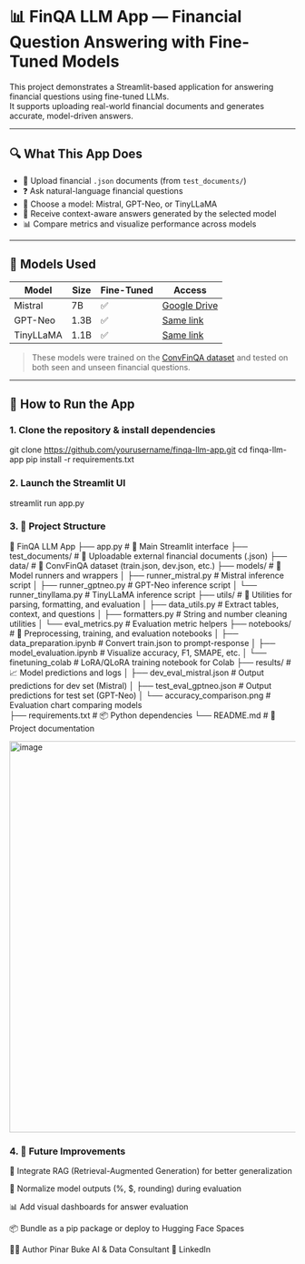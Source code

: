 # 📊 FinQA LLM App — Financial Question Answering with Fine-Tuned Models

This project demonstrates a Streamlit-based application for answering financial questions using fine-tuned LLMs.  
It supports uploading real-world financial documents and generates accurate, model-driven answers.

---

## 🔍 What This App Does

- 📁 Upload financial `.json` documents (from `test_documents/`)
- ❓ Ask natural-language financial questions
- 🤖 Choose a model: Mistral, GPT-Neo, or TinyLLaMA
- 💬 Receive context-aware answers generated by the selected model
- 📊 Compare metrics and visualize performance across models

---

## 🧠 Models Used

| Model      | Size     | Fine-Tuned | Access |
|------------|----------|------------|--------|
| Mistral    | 7B       | ✅         | [Google Drive](https://drive.google.com/drive/folders/1cuxBjfQcvEwZl8PrX4fbsFucH7PJMwri?usp=drive_link) |
| GPT-Neo    | 1.3B     | ✅         | [Same link](https://drive.google.com/drive/folders/1cuxBjfQcvEwZl8PrX4fbsFucH7PJMwri?usp=drive_link) |
| TinyLLaMA  | 1.1B     | ✅         | [Same link](https://drive.google.com/drive/folders/1cuxBjfQcvEwZl8PrX4fbsFucH7PJMwri?usp=drive_link) |

> These models were trained on the [ConvFinQA dataset](https://github.com/huawei-noah/Pretrained-Language-Model/tree/master/ConvFinQA) and tested on both seen and unseen financial questions.

---

## 🚀 How to Run the App

### 1. Clone the repository & install dependencies

git clone https://github.com/yourusername/finqa-llm-app.git
cd finqa-llm-app
pip install -r requirements.txt

### 2. Launch the Streamlit UI

streamlit run app.py

### 3. 📁 Project Structure

📁 FinQA LLM App
├── app.py                         # 🚀 Main Streamlit interface
├── test_documents/               # 📂 Uploadable external financial documents (.json)
├── data/                         # 📂 ConvFinQA dataset (train.json, dev.json, etc.)
├── models/                       # 🧠 Model runners and wrappers
│   ├── runner_mistral.py         # Mistral inference script
│   ├── runner_gptneo.py          # GPT-Neo inference script
│   └── runner_tinyllama.py       # TinyLLaMA inference script
├── utils/                        # 🔧 Utilities for parsing, formatting, and evaluation
│   ├── data_utils.py             # Extract tables, context, and questions
│   ├── formatters.py             # String and number cleaning utilities
│   └── eval_metrics.py           # Evaluation metric helpers
├── notebooks/                    # 📓 Preprocessing, training, and evaluation notebooks
│   ├── data_preparation.ipynb    # Convert train.json to prompt-response
│   ├── model_evaluation.ipynb    # Visualize accuracy, F1, SMAPE, etc.
│   └── finetuning_colab          # LoRA/QLoRA training notebook for Colab
├── results/                      # 📈 Model predictions and logs
│   ├── dev_eval_mistral.json     # Output predictions for dev set (Mistral)
│   ├── test_eval_gptneo.json     # Output predictions for test set (GPT-Neo)
│   └── accuracy_comparison.png   # Evaluation chart comparing models          
├── requirements.txt              # 📦 Python dependencies
└── README.md                     # 📘 Project documentation

<img width="688" alt="image" src="https://github.com/user-attachments/assets/bb4a02d8-2146-4800-8d46-8addaab8d4ef" />


### 4. 🧩 Future Improvements
🔁 Integrate RAG (Retrieval-Augmented Generation) for better generalization

🧽 Normalize model outputs (%, $, rounding) during evaluation

📊 Add visual dashboards for answer evaluation

📦 Bundle as a pip package or deploy to Hugging Face Spaces

👩‍💻 Author
Pinar Buke
AI & Data Consultant
🔗 LinkedIn
